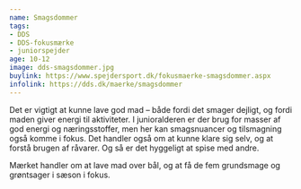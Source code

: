 ```yaml
---
name: Smagsdommer
tags:
- DDS
- DDS-fokusmærke
- juniorspejder
age: 10-12
image: dds-smagsdommer.jpg
buylink: https://www.spejdersport.dk/fokusmaerke-smagsdommer.aspx
infolink: https://dds.dk/maerke/smagsdommer
---
```

Det er vigtigt at kunne lave god mad – både fordi det smager dejligt, og fordi maden giver energi til aktiviteter. I junioralderen er der brug for masser af god energi og næringsstoffer, men her kan smagsnuancer og tilsmagning også komme i fokus. Det handler også om at kunne klare sig selv, og at forstå brugen af råvarer. Og så er det hyggeligt at spise med andre.

Mærket handler om at lave mad over bål, og at få de fem grundsmage og grøntsager i sæson i fokus.
